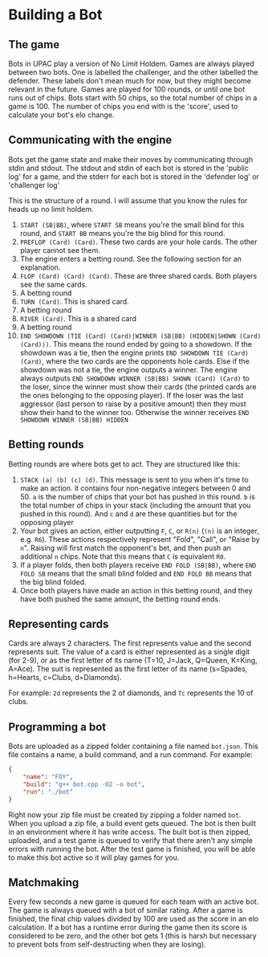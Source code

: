 # Building a Bot


## The game
Bots in UPAC play a version of No Limit Holdem. Games are always played between two bots.
One is labelled the challenger, and the other labelled the defender. These labels
don't mean much for now, but they might become relevant in the future. Games are played
for 100 rounds, or until one bot runs out of chips. Bots start with 50 chips,
so the total number of chips in a game is 100. The number of chips you end with
is the 'score', used to calculate your bot's elo change.

## Communicating with the engine
Bots get the game state and make their moves by communicating through stdin and stdout. 
The stdout and stdin of each bot is stored in the 'public log' for a game, and the stderr
for each bot is stored in the 'defender log' or 'challenger log'

This is the structure of a round. I will assume that you know the rules for heads up no limit holdem.
1. `START (SB|BB)`, where `START SB` means you're the small blind for this round,
   and `START BB` means you're the big blind for this round.
2. `PREFLOP (Card) (Card)`. These two cards are your hole cards. The other player cannot see them.
3. The engine enters a betting round. See the following section for
   an explanation.
4. `FLOP (Card) (Card) (Card)`. These are three shared cards. Both players see the same cards.
5. A betting round
6. `TURN (Card)`. This is shared card.
7. A betting round
8.  `RIVER (Card)`. This is a shared card
9. A betting round
10. `END SHOWDOWN (TIE (Card) (Card)|WINNER (SB|BB) (HIDDEN|SHOWN (Card) (Card)))`. 
    This means the round ended by going to a showdown. 
    If the showdown was a tie, then the engine prints `END SHOWDOWN TIE (Card) (Card)`, 
    where the two cards are the opponents hole cards.
    Else if the showdown was not a tie, the engine outputs a winner.
    The engine always outputs `END SHOWDOWN WINNER (SB|BB) SHOWN (Card) (Card)` to the loser, since the winner
    must show their cards (the printed cards are the ones belonging to the opposing player). 
    If the loser was the last aggressor (last person to raise by a positive amount) 
    then they must show their hand to the winner too. 
    Otherwise the winner receives `END SHOWDOWN WINNER (SB|BB) HIDDEN`

## Betting rounds
Betting rounds are where bots get to act. They are structured like this:

1. `STACK (a) (b) (c) (d)`. This message is sent to you when it's time to make an action.
   it contains four non-negative integers between 0 and 50. `a` is the number of chips 
   that your bot has pushed in this round. `b` is the total number of chips in your stack
   (including the amount that you pushed in this round). And `c` and `d` are these quantities
   but for the opposing player
2. Your bot gives an action, either outputting `F`, `C`, or `R(n)` (`(n)` is an integer, e.g. `R6`).
   These actions respectively represent "Fold", "Call", or "Raise by `n`". 
   Raising will first match the opponent's bet, and then push an additional `n` chips. 
   Note that this means that `C` is equivalent `R0`.
3. If a player folds, then both players receive `END FOLD (SB|BB)`, where `END FOLD SB` means that
   the small blind folded and `END FOLD BB` means that the big blind folded.
4. Once both players have made an action in this betting round, 
   and they have both pushed the same amount, the betting round ends.

## Representing cards
Cards are always 2 characters. The first represents value and the second represents suit. 
The value of a card is either represented as a single digit (for 2-9), or as the first letter of its name
(T=10, J=Jack, Q=Queen, K=King, A=Ace). The suit is represented as the first letter of its name 
(s=Spades, h=Hearts, c=Clubs, d=Diamonds).

For example:
`2d` represents the 2 of diamonds, and `Tc` represents the 10 of clubs.

## Programming a bot
Bots are uploaded as a zipped folder containing a file named `bot.json`. This file contains a name,
a build command, and a run command. For example:

```json
{
    "name": "FOY",
    "build": "g++ bot.cpp -O2 -o bot",
    "run": "./bot"
}
```

Right now your zip file must be created by zipping a folder named `bot`. When you upload a zip file,
a build event gets queued. The bot is then built in an environment where it has write access.
The built bot is then zipped, uploaded, and a test game is queued to verify that there aren't
any simple errors with running the bot. After the test game is finished, you
will be able to make this bot active so it will play games for you.

## Matchmaking
Every few seconds a new game is queued for each team with an active bot. 
The game is always queued with a bot of similar rating. After a game is finished,
the final chip values divided by 100 are used as the score in an elo calculation.
If a bot has a runtime error during the game then its score is considered to be zero,
and the other bot gets 1
(this is harsh but necessary to prevent bots from self-destructing when they are losing).
